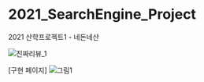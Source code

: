 # 2021_SearchEngine_Project
2021 산학프로젝트1 - 네돈네산

![진짜리뷰_1](https://user-images.githubusercontent.com/44547064/122673206-53101180-d20a-11eb-9599-5e33fb0486f3.png)

[구현 페이지]
![그림1](https://user-images.githubusercontent.com/44547064/122673252-85217380-d20a-11eb-9e8d-37bd1f8b765f.png)

